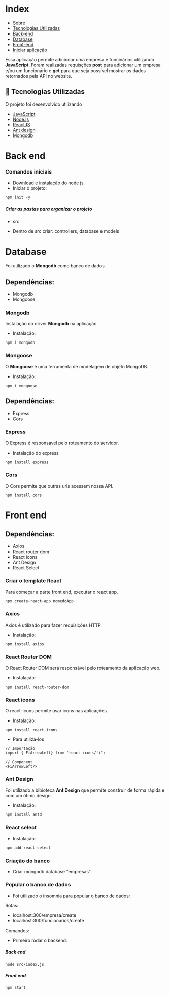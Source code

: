 
# Index

- [Sobre](#sobre)
- [Tecnologias Utilizadas](#tecnologias-utilizadas)
- [Back-end](#back-end)
- [Database](#database)
- [Front-end](#front-end)
- [Iniciar aplicação](#inicializacao)

<a id="sobre"></a>

Essa aplicação permite adicionar uma empresa e funcinários utilizando <strong>JavaScript</strong>. Foram realizadas requisções <strong>post</strong> para adicionar um empresa e/ou um funcionário e <strong>get</strong> para que seja possível mostrar os dados retornados pela API no website.


<a id="documentacao"></a>

## :rocket: Tecnologias Utilizadas

O projeto foi desenvolvido utilizando

- [JavaScript](https://www.javascript.com/)
- [Node.js](https://nodejs.org/en/)
- [ReactJS](https://reactjs.org/)
- [Ant design](https://ant.design/)
- [Mongodb](https://www.mongodb.com/)


<a id="back-end"></a>
<h1>Back end</h1>

<h3>Comandos iniciais</h3>

- Download e instalação do node js.
- Iniciar o projeto:

```
npm init -y
```

<h5>Criar as pastas para organizar o projeto</h5>
  
- src 
  
- Dentro de src criar: controllers, database e models

<a id="database"></a>

<h1>Database</h1>

Foi utilizado o <strong>Mongodb</strong> como banco de dados.

<h2>Dependências: </h2>

- Mongodb
- Mongoose

<h3>Mongodb</h3>
  
Instalação do driver <strong>Mongodb</strong> na aplicação.

- Instalação: 

```
npm i mongodb
```
  
<h3>Mongoose</h3>
  
O <strong>Mongoose</strong> é uma ferramenta de modelagem de objeto MongoDB.

- Instalação:

```
npm i mongoose
```

<h2>Dependências: </h2>

- Express
- Cors

<h3>Express</h3>

O Express é responsável pelo roteamento do servidor.
 
- Instalação do express

```
npm install express
```

<h3>Cors</h3>

O Cors permite que outras urls acessem nossa API.  

```
npm install cors
```

<a id="front-end"></a>
<h1>Front end</h1>

<h2>Dependências: </h2>

- Axios
- React router dom
- React icons
- Ant Design
- React Select


<h3>Criar o template React </h3>

Para começar a parte front end, executar o react app.

 ```
 npx create-react-app nomedoApp
 ```

<h3>Axios</h3>

Axios é utilizado para fazer requisições HTTP.

- Instalação:

```
npm install axios
```

<h3>React Router DOM</h3>

O React Router DOM será responsável pelo roteamento da aplicação web. 

- Instalação:
```
npm install react-router-dom
```
<h3>React icons</h3>

O react-icons permite usar icons nas aplicações.

- Instalação:

 ```npm install react-icons```
 
- Para utiliza-los

 ```
 // Importação
import { FiArrowLeft} from 'react-icons/fi';

// Component
<FiArrowLeft/>
```


<h3>Ant Design</h3>

Foi utilizado a bibioteca <strong>Ant Design</strong> que permite construir de forma rápida e com um ótimo design.

- Instalação:

```
npm install antd
```

<h3>React select</h3>


- Instalação:

```
npm add react-select
```

<a id="inicializacao"></a>

<h3>Criação do banco</h3>

- Criar mongodb database "empresas"

<h3>Popular o banco de dados</h3>

- Foi utilizado o insomnia para popular o banco de dados:

Rotas:
- localhost:300/empresa/create
- localhost:300/funcionarios/create

Comandos:

- Primeiro rodar o backend.
<h5>Back end</h5>

```
node src/index.js
```
<h5>Front end</h5>

```
npm start
```
